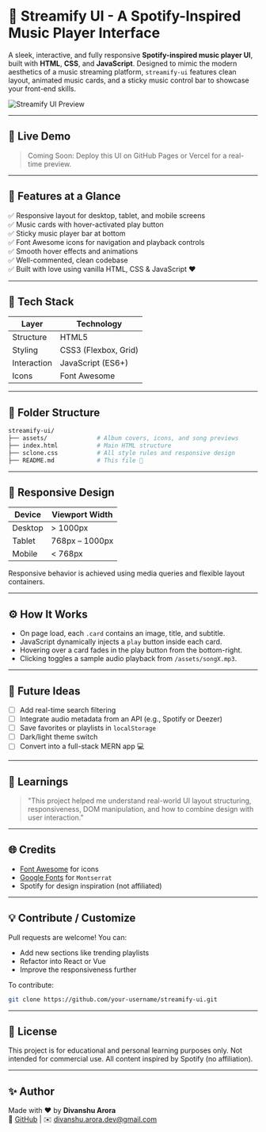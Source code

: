 # 🎵 Streamify UI - A Spotify-Inspired Music Player Interface

A sleek, interactive, and fully responsive **Spotify-inspired music player UI**, built with **HTML**, **CSS**, and **JavaScript**. Designed to mimic the modern aesthetics of a music streaming platform, `streamify-ui` features clean layout, animated music cards, and a sticky music control bar to showcase your front-end skills.

![Streamify UI Preview](./assets/preview.png)

---

## 🚀 Live Demo
> Coming Soon: Deploy this UI on GitHub Pages or Vercel for a real-time preview.

---

## 📸 Features at a Glance

✅ Responsive layout for desktop, tablet, and mobile screens  
✅ Music cards with hover-activated play button  
✅ Sticky music player bar at bottom  
✅ Font Awesome icons for navigation and playback controls  
✅ Smooth hover effects and animations  
✅ Well-commented, clean codebase  
✅ Built with love using vanilla HTML, CSS & JavaScript ❤️

---

## 🧱 Tech Stack

| Layer       | Technology           |
|-------------|-----------------------|
| Structure   | HTML5                |
| Styling     | CSS3 (Flexbox, Grid) |
| Interaction| JavaScript (ES6+)    |
| Icons       | Font Awesome          |

---

## 📁 Folder Structure

```bash
streamify-ui/
├── assets/              # Album covers, icons, and song previews
├── index.html           # Main HTML structure
├── sclone.css           # All style rules and responsive design
├── README.md            # This file 💚
```

---

## 🎯 Responsive Design

| Device        | Viewport Width |
|---------------|----------------|
| Desktop       | > 1000px       |
| Tablet        | 768px – 1000px |
| Mobile        | < 768px        |

Responsive behavior is achieved using media queries and flexible layout containers.

---

## ⚙️ How It Works
- On page load, each `.card` contains an image, title, and subtitle.
- JavaScript dynamically injects a `play` button inside each card.
- Hovering over a card fades in the play button from the bottom-right.
- Clicking toggles a sample audio playback from `/assets/songX.mp3`.

---

## 🔮 Future Ideas

- [ ] Add real-time search filtering
- [ ] Integrate audio metadata from an API (e.g., Spotify or Deezer)
- [ ] Save favorites or playlists in `localStorage`
- [ ] Dark/light theme switch
- [ ] Convert into a full-stack MERN app 💻

---

## 🧠 Learnings

> "This project helped me understand real-world UI layout structuring, responsiveness, DOM manipulation, and how to combine design with user interaction."

---

## 🌐 Credits

- [Font Awesome](https://fontawesome.com/) for icons
- [Google Fonts](https://fonts.google.com/) for `Montserrat`
- Spotify for design inspiration (not affiliated)

---

## 💡 Contribute / Customize

Pull requests are welcome! You can:
- Add new sections like trending playlists
- Refactor into React or Vue
- Improve the responsiveness further

To contribute:
```bash
git clone https://github.com/your-username/streamify-ui.git
```

---

## 📄 License

This project is for educational and personal learning purposes only. Not intended for commercial use. All content inspired by Spotify (no affiliation).

---

## ✨ Author

Made with ❤️ by **Divanshu Arora**  
🔗 [GitHub](https://github.com/divanshu-1) | ✉️ divanshu.arora.dev@gmail.com

